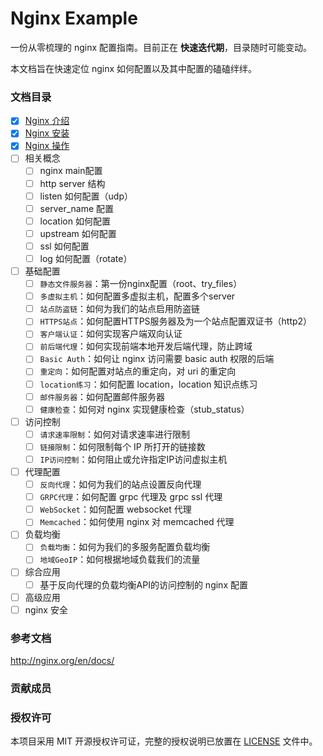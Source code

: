 # Nginx Example

一份从零梳理的 nginx 配置指南。目前正在 **快速迭代期**，目录随时可能变动。



本文档旨在快速定位 nginx 如何配置以及其中配置的磕磕绊绊。

### 文档目录

- [x] [Nginx 介绍](introduce.md)
- [x] [Nginx 安装](install.md)
- [x] [Nginx 操作](operation.md)
- [ ] 相关概念
  - [ ] nginx main配置
  - [ ] http server 结构
  - [ ] listen 如何配置（udp）
  - [ ] server_name 配置
  - [ ] location 如何配置
  - [ ] upstream 如何配置
  - [ ] ssl 如何配置
  - [ ] log 如何配置（rotate）
- [ ] 基础配置
  - [ ] `静态文件服务器`：第一份nginx配置（root、try_files）
  - [ ] `多虚拟主机`：如何配置多虚拟主机，配置多个server
  - [ ] `站点防盗链`：如何为我们的站点启用防盗链
  - [ ] `HTTPS站点`：如何配置HTTPS服务器及为一个站点配置双证书（http2）
  - [ ] `客户端认证`：如何实现客户端双向认证
  - [ ] `前后端代理`：如何实现前端本地开发后端代理，防止跨域
  - [ ] `Basic Auth`：如何让 nginx 访问需要 basic auth 权限的后端
  - [ ] `重定向`：如何配置对站点的重定向，对 uri 的重定向
  - [ ] `location练习`：如何配置 location，location 知识点练习
  - [ ] `邮件服务器`：如何配置邮件服务器
  - [ ] `健康检查`：如何对 nginx 实现健康检查（stub_status）
- [ ] 访问控制
  - [ ] `请求速率限制`：如何对请求速率进行限制
  - [ ] `链接限制`：如何限制每个 IP 所打开的链接数
  - [ ] `IP访问控制`：如何阻止或允许指定IP访问虚拟主机
- [ ] 代理配置
  - [ ] `反向代理`：如何为我们的站点设置反向代理
  - [ ] `GRPC代理`：如何配置 grpc 代理及 grpc ssl 代理
  - [ ] `WebSocket`：如何配置 websocket 代理
  - [ ] `Memcached`：如何使用 nginx 对 memcached 代理
- [ ] 负载均衡
  - [ ] `负载均衡`：如何为我们的多服务配置负载均衡
  - [ ] `地域GeoIP`：如何根据地域负载我们的流量
- [ ] 综合应用
  - [ ] 基于反向代理的负载均衡API的访问控制的 nginx 配置
- [ ] 高级应用
- [ ] nginx 安全

### 参考文档

http://nginx.org/en/docs/



### 贡献成员



### 授权许可

本项目采用 MIT 开源授权许可证，完整的授权说明已放置在 [LICENSE](LICENSE) 文件中。
